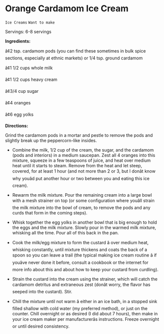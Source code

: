 # Orange Cardamom Ice Cream

`Ice Creams` `Want to make`

Servings: 6-8 servings

**Ingredients:**

 â¢2 tsp. cardamom pods (you can find these sometimes in bulk spice sections, especially at ethnic markets) or 1/4 tsp. ground cardamom

 â¢1 1/2 cups whole milk

 â¢1 1/2 cups heavy cream

 â¢3/4 cup sugar

 â¢4 oranges

 â¢6 egg yolks

**Directions:**

 Grind the cardamom pods in a mortar and pestle to remove the pods and slightly break up the peppercorn-like insides.

 

- Combine the milk, 1/2 cup of the cream, the sugar, and the cardamom (pods and interiors) in a medium saucepan. Zest all 4 oranges into this mixture, squeeze in a few teaspoons of juice, and heat over medium heat until it starts to steam. Remove from the heat and let steep, covered, for at least 1 hour (and not more than 2 or 3, but I donât know why youâd put another hour or two between you and eating this ice cream).

 

- Rewarm the milk mixture. Pour the remaining cream into a large bowl with a mesh strainer on top (or some configuration where youâll strain the milk mixture into the bowl of cream, to remove the pods and any curds that form in the coming steps).

 

- Whisk together the egg yolks in another bowl that is big enough to hold the eggs and the milk mixture. Slowly pour in the warmed milk mixture, whisking all the time. Pour all of this back in the pan.

 

- Cook the milk/egg mixture to form the custard â over medium heat, whisking constantly, until mixture thickens and coats the back of a spoon so you can leave a trail (the typical making ice cream routine â if youâve never done it before, consult a cookbook or the internet for more info about this and about how to keep your custard from curdling).

 

- Strain the custard into the cream using the strainer, which will catch the cardamom detritus and extraneous zest (donât worry, the flavor has seeped into the custard). Stir.

 

- Chill the mixture until not warm â either in an ice bath, in a stopped sink filled shallow with cold water (my preferred method), or just on the counter. Chill overnight or as desired (I did about 7 hours), then make in your ice cream maker per manufacturerâs instructions. Freeze overnight or until desired consistency.

